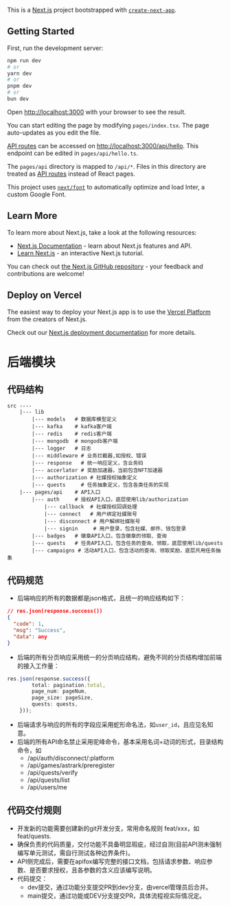 This is a [Next.js](https://nextjs.org/) project bootstrapped
with [`create-next-app`](https://github.com/vercel/next.js/tree/canary/packages/create-next-app).

## Getting Started

First, run the development server:

```bash
npm run dev
# or
yarn dev
# or
pnpm dev
# or
bun dev
```

Open [http://localhost:3000](http://localhost:3000) with your browser to see the result.

You can start editing the page by modifying `pages/index.tsx`. The page auto-updates as you edit the file.

[API routes](https://nextjs.org/docs/api-routes/introduction) can be accessed
on [http://localhost:3000/api/hello](http://localhost:3000/api/hello). This endpoint can be edited
in `pages/api/hello.ts`.

The `pages/api` directory is mapped to `/api/*`. Files in this directory are treated
as [API routes](https://nextjs.org/docs/api-routes/introduction) instead of React pages.

This project uses [`next/font`](https://nextjs.org/docs/basic-features/font-optimization) to automatically optimize and
load Inter, a custom Google Font.

## Learn More

To learn more about Next.js, take a look at the following resources:

- [Next.js Documentation](https://nextjs.org/docs) - learn about Next.js features and API.
- [Learn Next.js](https://nextjs.org/learn) - an interactive Next.js tutorial.

You can check out [the Next.js GitHub repository](https://github.com/vercel/next.js/) - your feedback and contributions
are welcome!

## Deploy on Vercel

The easiest way to deploy your Next.js app is to use
the [Vercel Platform](https://vercel.com/new?utm_medium=default-template&filter=next.js&utm_source=create-next-app&utm_campaign=create-next-app-readme)
from the creators of Next.js.

Check out our [Next.js deployment documentation](https://nextjs.org/docs/deployment) for more details.

# 后端模块

## 代码结构

```shell
src ----
    |--- lib
        |--- models   # 数据库模型定义
        |--- kafka    # kafka客户端
        |--- redis    # redis客户端
        |--- mongodb  # mongodb客户端
        |--- logger   # 日志
        |--- middleware # 业务拦截器,如授权、错误
        |--- response   # 统一响应定义，含业务码
        |--- accerlator # 奖励加速器，当前包含NFT加速器
        |--- authorization # 社媒授权抽象定义
        |--- quests     # 任务抽象定义，包含各类任务的实现
    |--- pages/api    # API入口
        |--- auth     # 授权API入口，底层使用lib/authorization
            |--- callback  # 社媒授权回调处理
            |--- connect   # 用户绑定社媒账号
            |--- disconnect # 用户解绑社媒账号
            |--- signin     # 用户登录，包含社媒、邮件、钱包登录
        |--- badges   # 徽章API入口，包含徽章的领取、查询
        |--- quests   # 任务API入口，包含任务的查询、领取，底层使用lib/quests
        |--- campaigns # 活动API入口，包含活动的查询、领取奖励，底层共用任务抽象
```

## 代码规范

- 后端响应的所有的数据都是json格式，且统一的响应结构如下：

```json
// res.json(response.success())
{
  "code": 1,
  "msg": "Success",
  "data": any
}
```
- 后端的所有分页响应采用统一的分页响应结构，避免不同的分页结构增加前端的接入工作量：

```typescript
res.json(response.success({
        total: pagination.total,
        page_num: pageNum,
        page_size: pageSize,
        quests: quests,
    }));
```

- 后端请求与响应的所有的字段应采用蛇形命名法，如`user_id`，且应见名知意。
- 后端的所有API命名禁止采用驼峰命令，基本采用名词+动词的形式，目录结构命令，如
  - /api/auth/disconnect/:platform
  - /api/games/astrark/preregister
  - /api/quests/verify
  - /api/quests/list
  - /api/users/me

## 代码交付规则

- 开发新的功能需要创建新的git开发分支，常用命名规则 feat/xxx，如feat/quests.
- 确保负责的代码质量，交付功能不具备明显瑕疵，经过自测(目前API测未强制编写单元测试，需自行测试各种边界条件)。
- API侧完成后，需要在apifox编写完整的接口文档，包括请求参数、响应参数、是否要求授权，且各参数的含义应该编写说明。
- 代码提交：
  - dev提交，通过功能分支提交PR到dev分支，由vercel管理员后合并。
  - main提交，通过功能或DEV分支提交PR，具体流程视实际情况定。
    
    
    